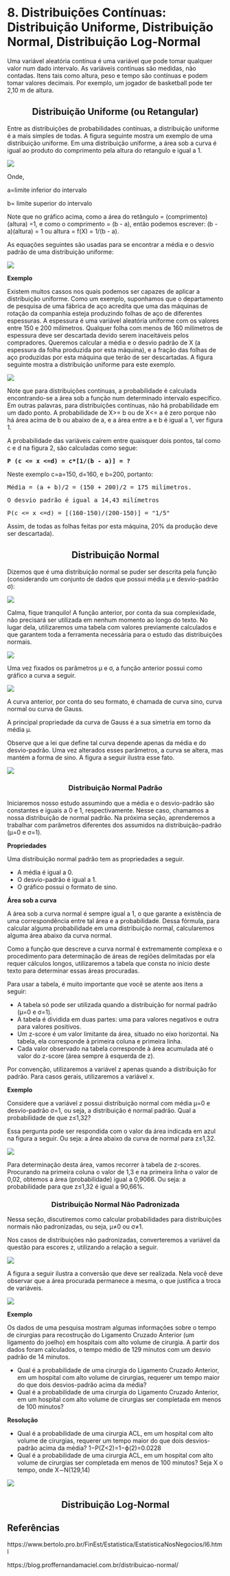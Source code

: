 <h1>8. Distribuições Contínuas: Distribuição Uniforme, Distribuição Normal, Distribuição Log-Normal</h1>
<p>Uma variável aleatória contínua é uma variável que pode tomar qualquer valor num dado intervalo. As variáveis contínuas são medidas, não contadas. Itens tais como altura, peso e tempo são contínuas e podem tomar valores decimais. Por exemplo, um jogador de basketball pode ter 2,10 m de altura.</p>
<h2 align="center">Distribuição Uniforme (ou Retangular)</h2>
<p>Entre as distribuições de probabilidades contínuas, a distribuição uniforme é a mais simples de todas. A figura seguinte mostra um exemplo de uma distribuição uniforme. Em uma distribuição uniforme, a área sob a curva é igual ao produto do comprimento pela altura do retangulo e igual a 1.</p>
<img src="Distribuicao-Uniforme.jpg">
<p>Onde,</p>
<p>a=limite inferior do intervalo</p>
<p>b= limite superior do intervalo</p>
<p>Note que no gráfico acima, como a área do retângulo = (comprimento)(altura) =1, e como o comprimento = (b - a), então podemos escrever: (b - a)(altura) = 1 ou altura = f(X) = 1/(b - a).</p>
<p>As equações seguintes são usadas para se encontrar a média e o desvio padrão de uma distribuição uniforme:</p>
<img src="Formulas-Uniforme.jpg">
<p><b>Exemplo</b></p>
<p>Existem muitos cassos nos quais podemos ser capazes de aplicar a distribuição uniforme. Como um exemplo, suponhamos que o departamento de pesquisa de uma fábrica de aço acredita que uma das máquinas de rotação da companhia esteja produzindo folhas de aço de diferentes espessuras. A espessura é uma variável aleatória uniforme com os valores entre 150 e 200 milímetros. Qualquer folha com menos de 160 milímetros de espessura deve ser descartada devido serem inaceitáveis pelos compradores. Queremos calcular a média e o desvio padrão de X (a espessura da folha produzida por esta máquina), e a fração das folhas de aço produzidas por esta máquina que terão de ser descartadas. A figura seguinte mostra a distribuição uniforme para este exemplo.</p>
<img src="Exemplo1.jpg">
<p>Note que para distribuições contínuas, a probabilidade é calculada encontrando-se a área sob a função num determinado intervalo específico. Em outras palavras, para distribuições contínuas, não há probabilidade em um dado ponto. A probabilidade de X>= b ou de X<= a é zero porque não há área acima de b ou abaixo de a, e a área entre a e b é igual a 1, ver figura 1.</p>
<p>A probabilidade das variáveis caírem entre quaisquer dois pontos, tal como c e d na figura 2, são calculadas como segue:</p>
<pre><b>P (c <= x <=d) = c*[1/(b - a)] = ?</b></pre>
<p>Neste exemplo c=a=150, d=160, e b=200, portanto:</p>
<pre>Média = (a + b)/2 = (150 + 200)/2 = 175 milímetros.</pre>
<pre>O desvio padrão é igual a 14,43 milímetros</pre>
<pre>P(c <= x <=d) = [(160-150)/(200-150)] = "1/5"</pre>
<p>Assim, de todas as folhas feitas por esta máquina, 20% da produção deve ser descartada).</p>
<h2 align="center">Distribuição Normal</h2>
<p>Dizemos que é uma distribuição normal se puder ser descrita pela função (considerando um conjunto de dados que possui média μ e desvio-padrão σ):</p>
<img src="Formula-Normal.jpeg">
<p>Calma, fique tranquilo! A função anterior, por conta da sua complexidade, não precisará ser utilizada em nenhum momento ao longo do texto. No lugar dela, utilizaremos uma tabela com valores previamente calculados e que garantem toda a ferramenta necessária para o estudo das distribuições normais.</p>
<img src="Tabela-Normal.jpeg">
<p>Uma vez fixados os parâmetros μ e σ, a função anterior possui como gráfico a curva a seguir.</p>
<img src="Normal-de-Gauss.jpeg">
<p>A curva anterior, por conta do seu formato, é chamada de curva sino, curva normal ou curva de Gauss.</p>
<p>A principal propriedade da curva de Gauss é a sua simetria em torno da média μ.</p>
<p>Observe que a lei que define tal curva depende apenas da média e do desvio-padrão. Uma vez alterados esses parâmetros, a curva se altera, mas mantém a forma de sino. A figura a seguir ilustra esse fato.</p>
<img src="Influencia-dos-Parametros-Normal.jpeg">
<h3 align="center">Distribuição Normal Padrão</h3>
<p>Iniciaremos nosso estudo assumindo que a média e o desvio-padrão são constantes e iguais a 0 e 1, respectivamente. Nesse caso, chamamos a nossa distribuição de normal padrão. Na próxima seção, aprenderemos a trabalhar com parâmetros diferentes dos assumidos na distribuição-padrão (μ=0 e σ=1).</p>
<p><b>Propriedades</b></p>
<p>Uma distribuição normal padrão tem as propriedades a seguir.</p>
<ul>
  <li>A média é igual a 0.</li>
  <li>O desvio-padrão é igual a 1.</li>
  <li>O gráfico possui o formato de sino.</li>
</ul>
<p><b>Área sob a curva</b></p>
<p>A área sob a curva normal é sempre igual a 1, o que garante a existência de uma correspondência entre tal área e a probabilidade. Dessa fórmula, para calcular alguma probabilidade em uma distribuição normal, calcularemos alguma área abaixo da curva normal.</p>
<p>Como a função que descreve a curva normal é extremamente complexa e o procedimento para determinação de áreas de regiões delimitadas por ela requer cálculos longos, utilizaremos a tabela que consta no início deste texto para determinar essas áreas procuradas.</p>
<p>Para usar a tabela, é muito importante que você se atente aos itens a seguir:</p>
<ul>
  <li>A tabela só pode ser utilizada quando a distribuição for normal padrão (μ=0 e σ=1).</li>
  <li>A tabela é dividida em duas partes: uma para valores negativos e outra para valores positivos.</li>
  <li>Um z-score é um valor limitante da área, situado no eixo horizontal. Na tabela, ela corresponde à primeira coluna e primeira linha.</li>
  <li>Cada valor observado na tabela corresponde à área acumulada até o valor do z-score (área sempre à esquerda de z).</li>
</ul>
<p>Por convenção, utilizaremos a variável z apenas quando a distribuição for padrão. Para casos gerais, utilizaremos a variável x.</p>
<p><b>Exemplo</b></p>
<p>Considere que a variável z possui distribuição normal com média μ=0 e desvio-padrão σ=1, ou seja, a distribuição é normal padrão. Qual a probabilidade de que z≤1,32?</p>
<p>Essa pergunta pode ser respondida com o valor da área indicada em azul na figura a seguir. Ou seja: a área abaixo da curva de normal para z≤1,32.</p>
<img src="Probabilidade-132.jpeg">
<p>Para determinação desta área, vamos recorrer à tabela de z-scores. Procurando na primeira coluna o valor de 1,3 e na primeira linha o valor de 0,02, obtemos a área (probabilidade) igual a 0,9066. Ou seja: a probabilidade para que z≤1,32 é igual a 90,66%.</p>
<h3 align="center">Distribuição Normal Não Padronizada</h3>
<p>Nessa seção, discutiremos como calcular probabilidades para distribuições normais não padronizadas, ou seja, μ≠0 ou σ≠1.</p>
<p>Nos casos de distribuições não padronizadas, converteremos a variável da questão para escores z, utilizando a relação a seguir.</p>
<img src="Formula-Normal-Nao-Padronizada.jpeg">
<p>A figura a seguir ilustra a conversão que deve ser realizada. Nela você deve observar que a área procurada permanece a mesma, o que justifica a troca de variáveis.</p>
<img src="X-Para-Z.jpeg">
<p><b>Exemplo</b></p>
<p>Os dados de uma pesquisa mostram algumas informações sobre o tempo de cirurgias para recostrução do Ligamento Cruzado Anterior (um ligamento do joelho) em hospitais com alto volume de cirurgia. A partir dos dados foram calculados, o tempo médio de 129 minutos com um desvio padrão de 14 minutos.</p>
<ul>
  <li>Qual é a probabilidade de uma cirurgia do Ligamento Cruzado Anterior, em um hospital com alto volume de cirurgias, requerer um tempo maior do que dois desvios-padrão acima da média?</li>
  <li>Qual é a probabilidade de uma cirurgia do Ligamento Cruzado Anterior, em um hospital com alto volume de cirurgias ser completada em menos de 100 minutos?</li>
</ul>
<p><b>Resolução</b></p>
<ul>
  <li>Qual é a probabilidade de uma cirurgia ACL, em um hospital com alto volume de cirurgias, requerer um tempo maior do que dois desvios-padrão acima da média? 1−P(Z<2)=1−ϕ(2)=0.0228</li>
  <li>Qual é a probabilidade de uma cirurgia ACL, em um hospital com alto volume de cirurgias ser completada em menos de 100 minutos? Seja X o tempo, onde X∼N(129,14)</li>
</ul>
<img src="Exemplo2.jpeg">
<h2 align="center">Distribuição Log-Normal</h2>

<h2>Referências</h2>
<p>https://www.bertolo.pro.br/FinEst/Estatistica/EstatisticaNosNegocios/l6.html</p>
<p>https://blog.proffernandamaciel.com.br/distribuicao-normal/</p>
<p></p>
